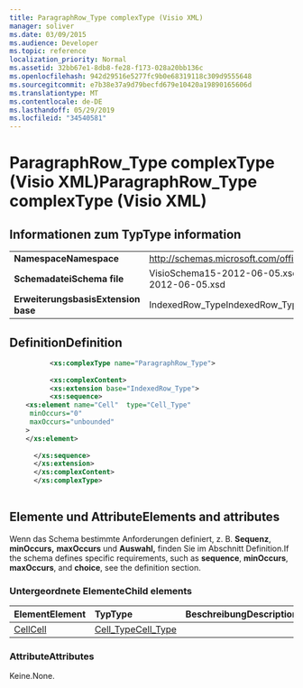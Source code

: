 ```yaml
---
title: ParagraphRow_Type complexType (Visio XML)
manager: soliver
ms.date: 03/09/2015
ms.audience: Developer
ms.topic: reference
localization_priority: Normal
ms.assetid: 32bb67e1-8db8-fe28-f173-028a20bb136c
ms.openlocfilehash: 942d29516e5277fc9b0e68319118c309d9555648
ms.sourcegitcommit: e7b38e37a9d79becfd679e10420a19890165606d
ms.translationtype: MT
ms.contentlocale: de-DE
ms.lasthandoff: 05/29/2019
ms.locfileid: "34540581"
---
```

# <a name="paragraphrow_type-complextype-visio-xml"></a><span data-ttu-id="406e5-102">ParagraphRow_Type complexType (Visio XML)</span><span class="sxs-lookup"><span data-stu-id="406e5-102">ParagraphRow_Type complexType (Visio XML)</span></span>

## <a name="type-information"></a><span data-ttu-id="406e5-103">Informationen zum Typ</span><span class="sxs-lookup"><span data-stu-id="406e5-103">Type information</span></span>

|||
|:-----|:-----|
|<span data-ttu-id="406e5-104">**Namespace**</span><span class="sxs-lookup"><span data-stu-id="406e5-104">**Namespace**</span></span> <br/> |http://schemas.microsoft.com/office/visio/2011/1/core  <br/> |
|<span data-ttu-id="406e5-105">**Schemadatei**</span><span class="sxs-lookup"><span data-stu-id="406e5-105">**Schema file**</span></span> <br/> |<span data-ttu-id="406e5-106">VisioSchema15-2012-06-05.xsd</span><span class="sxs-lookup"><span data-stu-id="406e5-106">VisioSchema15-2012-06-05.xsd</span></span>  <br/> |
|<span data-ttu-id="406e5-107">**Erweiterungsbasis**</span><span class="sxs-lookup"><span data-stu-id="406e5-107">**Extension base**</span></span> <br/> |<span data-ttu-id="406e5-108">IndexedRow_Type</span><span class="sxs-lookup"><span data-stu-id="406e5-108">IndexedRow_Type</span></span>  <br/> |
   
## <a name="definition"></a><span data-ttu-id="406e5-109">Definition</span><span class="sxs-lookup"><span data-stu-id="406e5-109">Definition</span></span>

```XML
          <xs:complexType name="ParagraphRow_Type">
          
          <xs:complexContent>
          <xs:extension base="IndexedRow_Type">
          <xs:sequence>
    <xs:element name="Cell"  type="Cell_Type"
     minOccurs="0"
     maxOccurs="unbounded"
    >
    </xs:element>
    
      </xs:sequence>
      </xs:extension>
      </xs:complexContent>
      </xs:complexType>
      
```

## <a name="elements-and-attributes"></a><span data-ttu-id="406e5-110">Elemente und Attribute</span><span class="sxs-lookup"><span data-stu-id="406e5-110">Elements and attributes</span></span>

<span data-ttu-id="406e5-111">Wenn das Schema bestimmte Anforderungen definiert, z. B. **Sequenz**, **minOccurs,** **maxOccurs** und **Auswahl,** finden Sie im Abschnitt Definition.</span><span class="sxs-lookup"><span data-stu-id="406e5-111">If the schema defines specific requirements, such as **sequence**, **minOccurs**, **maxOccurs**, and **choice**, see the definition section.</span></span> 
  
### <a name="child-elements"></a><span data-ttu-id="406e5-112">Untergeordnete Elemente</span><span class="sxs-lookup"><span data-stu-id="406e5-112">Child elements</span></span>

|<span data-ttu-id="406e5-113">**Element**</span><span class="sxs-lookup"><span data-stu-id="406e5-113">**Element**</span></span>|<span data-ttu-id="406e5-114">**Typ**</span><span class="sxs-lookup"><span data-stu-id="406e5-114">**Type**</span></span>|<span data-ttu-id="406e5-115">**Beschreibung**</span><span class="sxs-lookup"><span data-stu-id="406e5-115">**Description**</span></span>|
|:-----|:-----|:-----|
|[<span data-ttu-id="406e5-116">Cell</span><span class="sxs-lookup"><span data-stu-id="406e5-116">Cell</span></span>](cell-element-paragraph-sectionvisio-xml.md) <br/> |[<span data-ttu-id="406e5-117">Cell_Type</span><span class="sxs-lookup"><span data-stu-id="406e5-117">Cell_Type</span></span>](cell_type-complextypevisio-xml.md) <br/> ||
   
### <a name="attributes"></a><span data-ttu-id="406e5-118">Attribute</span><span class="sxs-lookup"><span data-stu-id="406e5-118">Attributes</span></span>

<span data-ttu-id="406e5-119">Keine.</span><span class="sxs-lookup"><span data-stu-id="406e5-119">None.</span></span>
  

